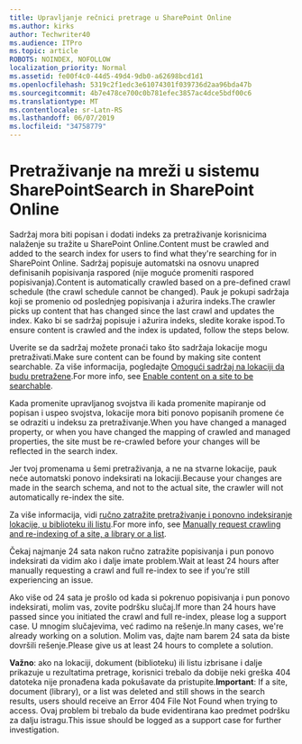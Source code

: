 ```yaml
---
title: Upravljanje rečnici pretrage u SharePoint Online
ms.author: kirks
author: Techwriter40
ms.audience: ITPro
ms.topic: article
ROBOTS: NOINDEX, NOFOLLOW
localization_priority: Normal
ms.assetid: fe00f4c0-44d5-49d4-9db0-a62698bcd1d1
ms.openlocfilehash: 5319c2f1edc3e61074301f039736d2aa96bda47b
ms.sourcegitcommit: 4b7e478ce700c0b781efec3857ac4dce5bdf00c6
ms.translationtype: MT
ms.contentlocale: sr-Latn-RS
ms.lasthandoff: 06/07/2019
ms.locfileid: "34758779"
---
```

# <a name="search-in-sharepoint-online"></a><span data-ttu-id="7159a-102">Pretraživanje na mreži u sistemu SharePoint</span><span class="sxs-lookup"><span data-stu-id="7159a-102">Search in SharePoint Online</span></span>

<span data-ttu-id="7159a-103">Sadržaj mora biti popisan i dodati indeks za pretraživanje korisnicima nalaženje su tražite u SharePoint Online.</span><span class="sxs-lookup"><span data-stu-id="7159a-103">Content must be crawled and added to the search index for users to find what they're searching for in SharePoint Online.</span></span> <span data-ttu-id="7159a-104">Sadržaj popisuje automatski na osnovu unapred definisanih popisivanja raspored (nije moguće promeniti raspored popisivanja).</span><span class="sxs-lookup"><span data-stu-id="7159a-104">Content is automatically crawled based on a pre-defined crawl schedule (the crawl schedule cannot be changed).</span></span> <span data-ttu-id="7159a-105">Pauk je pokupi sadržaja koji se promenio od poslednjeg popisivanja i ažurira indeks.</span><span class="sxs-lookup"><span data-stu-id="7159a-105">The crawler picks up content that has changed since the last crawl and updates the index.</span></span> <span data-ttu-id="7159a-106">Kako bi se sadržaj popisuje i ažurira indeks, sledite korake ispod.</span><span class="sxs-lookup"><span data-stu-id="7159a-106">To ensure content is crawled and the index is updated, follow the steps below.</span></span>

<span data-ttu-id="7159a-107">Uverite se da sadržaj možete pronaći tako što sadržaja lokacije mogu pretraživati.</span><span class="sxs-lookup"><span data-stu-id="7159a-107">Make sure content can be found by making site content searchable.</span></span> <span data-ttu-id="7159a-108">Za više informacija, pogledajte [Omogući sadržaj na lokaciji da budu pretražene](https://docs.microsoft.com/sharepoint/make-site-content-searchable).</span><span class="sxs-lookup"><span data-stu-id="7159a-108">For more info, see [Enable content on a site to be searchable](https://docs.microsoft.com/sharepoint/make-site-content-searchable).</span></span>

<span data-ttu-id="7159a-109">Kada promenite upravljanog svojstva ili kada promenite mapiranje od popisan i uspeo svojstva, lokacije mora biti ponovo popisanih promene će se odraziti u indeksu za pretraživanje.</span><span class="sxs-lookup"><span data-stu-id="7159a-109">When you have changed a managed property, or when you have changed the mapping of crawled and managed properties, the site must be re-crawled before your changes will be reflected in the search index.</span></span> 

<span data-ttu-id="7159a-110">Jer tvoj promenama u šemi pretraživanja, a ne na stvarne lokacije, pauk neće automatski ponovo indeksirati na lokaciji.</span><span class="sxs-lookup"><span data-stu-id="7159a-110">Because your changes are made in the search schema, and not to the actual site, the crawler will not automatically re-index the site.</span></span> 

<span data-ttu-id="7159a-111">Za više informacija, vidi [ručno zatražite pretraživanje i ponovno indeksiranje lokacije, u biblioteku ili listu](https://docs.microsoft.com/sharepoint/crawl-site-conten).</span><span class="sxs-lookup"><span data-stu-id="7159a-111">For more info, see [Manually request crawling and re-indexing of a site, a library or a list](https://docs.microsoft.com/sharepoint/crawl-site-conten).</span></span>

 <span data-ttu-id="7159a-112">Čekaj najmanje 24 sata nakon ručno zatražite popisivanja i pun ponovo indeksirati da vidim ako i dalje imate problem.</span><span class="sxs-lookup"><span data-stu-id="7159a-112">Wait at least 24 hours after manually requesting a crawl and full re-index to see if you're still experiencing an issue.</span></span> 

<span data-ttu-id="7159a-113">Ako više od 24 sata je prošlo od kada si pokrenuo popisivanja i pun ponovo indeksirati, molim vas, zovite podršku slučaj.</span><span class="sxs-lookup"><span data-stu-id="7159a-113">If more than 24 hours have passed since you initiated the crawl and full re-index, please log a support case.</span></span> <span data-ttu-id="7159a-114">U mnogim slučajevima, već radimo na rešenje.</span><span class="sxs-lookup"><span data-stu-id="7159a-114">In many cases, we're already working on a solution.</span></span> <span data-ttu-id="7159a-115">Molim vas, dajte nam barem 24 sata da biste dovršili rešenje.</span><span class="sxs-lookup"><span data-stu-id="7159a-115">Please give us at least 24 hours to complete a solution.</span></span>

<span data-ttu-id="7159a-116">**Važno**: ako na lokaciji, dokument (biblioteku) ili listu izbrisane i dalje prikazuje u rezultatima pretrage, korisnici trebalo da dobije neki greška 404 datoteka nije pronađena kada pokušavate da pristupite.</span><span class="sxs-lookup"><span data-stu-id="7159a-116">**Important**: If a site, document (library), or a list was deleted and still shows in the search results, users should receive an Error 404 File Not Found when trying to access.</span></span> <span data-ttu-id="7159a-117">Ovaj problem bi trebalo da bude evidentirana kao predmet podršku za dalju istragu.</span><span class="sxs-lookup"><span data-stu-id="7159a-117">This issue should be logged as a support case for further investigation.</span></span> 




